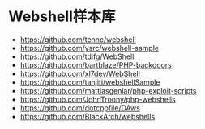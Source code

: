 Webshell样本库
=========
- https://github.com/tennc/webshell 
- https://github.com/ysrc/webshell-sample 
- https://github.com/tdifg/WebShell 
- https://github.com/bartblaze/PHP-backdoors 
- https://github.com/xl7dev/WebShell 
- https://github.com/tanjiti/webshellSample 
- https://github.com/mattiasgeniar/php-exploit-scripts 
- https://github.com/JohnTroony/php-webshells 
- https://github.com/dotcppfile/DAws
- https://github.com/BlackArch/webshells
